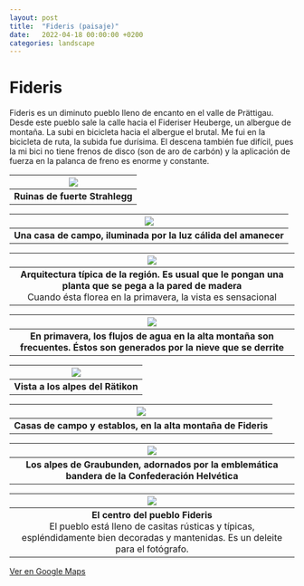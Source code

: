 ```yaml
---
layout: post
title:  "Fideris (paisaje)"
date:   2022-04-18 00:00:00 +0200
categories: landscape
---
```


# Fideris

Fideris es un diminuto pueblo lleno de encanto en el valle de Prättigau. Desde este pueblo sale la calle hacia el Fideriser Heuberge, un albergue de montaña. La subi en bicicleta hacia el albergue el brutal. Me fui en la bicicleta de ruta, la subida fue durísima. El descena también fue difícil, pues la mi bici no tiene frenos de disco (son de aro de carbón) y la aplicación de fuerza en la palanca de freno es enorme y constante.

| ![](/photos/assets/2022-04-08-fideris/DSC04125.jpg) |
|:--:|
| <b>Ruinas de fuerte Strahlegg</b>|

| ![](/photos/assets/2022-04-08-fideris/DSC04135.jpg) |
|:--:|
| <b>Una casa de campo, iluminada por la luz cálida del amanecer</b>|

| ![](/photos/assets/2022-04-08-fideris/DSC04141.jpg) |
|:--:|
| <b>Arquitectura típica de la región. Es usual que le pongan una planta que se pega a la pared de madera</b> <br>Cuando ésta florea en la primavera, la vista es sensacional|

| ![](/photos/assets/2022-04-08-fideris/DSC04186.jpg) |
|:--:|
| <b>En primavera, los flujos de agua en la alta montaña son frecuentes. Éstos son generados por la nieve que se derrite</b>|

| ![](/photos/assets/2022-04-08-fideris/DSC04218.jpg) |
|:--:|
| <b>Vista a los alpes del Rätikon</b>|

| ![](/photos/assets/2022-04-08-fideris/DSC04238.jpg) |
|:--:|
| <b>Casas de campo y establos, en la alta montaña de Fideris</b>|

| ![](/photos/assets/2022-04-08-fideris/DSC04247.jpg) |
|:--:|
| <b>Los alpes de Graubunden, adornados por la emblemática bandera de la Confederación Helvética</b>|

| ![](/photos/assets/2022-04-08-fideris/DSC04278.jpg) |
|:--:|
| <b>El centro del pueblo Fideris</b> <br> El pueblo está lleno de casitas rústicas y típicas, espléndidamente bien decoradas y mantenidas. Es un deleite para el fotógrafo.|

[Ver en Google Maps](https://goo.gl/maps/GWMrgcKC3Ujn4oMV9)
